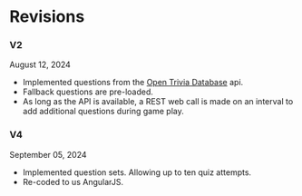 # Revisions

### V2

August 12, 2024

- Implemented questions from the <a href="https://opentdb.com/" target="_blank">Open Trivia Database</a> api.
- Fallback questions are pre-loaded.
- As long as the API is available, a REST web call is made on an interval to add additional questions during game play.

### V4

September 05, 2024

- Implemented question sets. Allowing up to ten quiz attempts.
- Re-coded to us AngularJS.
